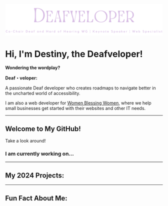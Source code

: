 ![Header that says Destiny O'Connor Co-chair for CNCF DHH WG | Keynote speaker | Web Specialist](https://github.com/Deafveloper/Deafveloper/blob/main/Destinyoconnorbanner%20(1).png)
##  
 
# Hi, I'm Destiny, the Deafveloper!

**Wondering the wordplay?**  

**Deaf・veloper:**  

A passionate Deaf developer who creates roadmaps to navigate better in the uncharted world of accessibility.

I am also a web developer for [Women Blessing Women](https://www.womenblessingwomen.org), where we help small businesses get started with their websites and other IT needs.

---

## Welcome to My GitHub!

Take a look around!

### I am currently working on...


---

## My 2024 Projects:



---

## Fun Fact About Me:



